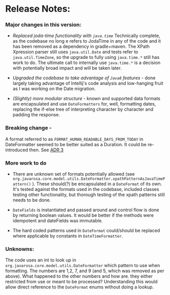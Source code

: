# Release Notes:

### Major changes in this version:
+ *Replaced joda-time functionality with `java.time`*
Technically complete, as the codebase no long e refers to JodaTime in any of the  code and it has been removed as a dependency in gradle+maven. The XPath Xpression parser still uses `java.util.Date` and tests refer to `java.util.TimeZone`, so the upgrade to fully using `java.time.*` still has work to do. The ultimate call to internally use `java.time.*` is a decision with potentially broad impact and will be taken later.

+ *Upgraded the codebase to take advantage of `Java8` features* - done largely taking advantage of Intellij's code analysis and low-hanging fruit as I was working on the Date migration.

+ *(Slightly) more modular structure* - known and supported data formats are encapsulated and use `DateFormatters` for, well, formatting dates, replacing the if-else tree of interpreting character by character and padding the response.

### Breaking change -
A format referred to as `FORMAT_HUMAN_READABLE_DAYS_FROM_TODAY` in DateFormatter seemed to be better suited as a Duration. It could be re-introduced then. See [ADR 3](architecture/decisions/0003-limit-date-timeformats.md)

### More work to do 
+ There are unknown set of formats potentially allowed (see `org.javarosa.core.model.utils.DateFormatter.xpathPatternAsJavaTimePattern()` ). These should(?) be encapsulated in a `DateFormat` of its own. It's tested against the formats used in the codebase, included classes testing other functionality, but thorough testing of the xpath patterns still needs to be done.

+ `DateFields` is instantiated and passed around and control flow is done by returning boolean values. It would be better if the methods were idempotent and dateFields was immutable.

+ The hard coded patterns used in `DateFormat` could/should be replaced where applicable by constants in `DateTimeFormatter`.

### Unknowns:
The code uses an int to look up in `org.javarosa.core.model.utils.DateFormatter` which pattern to use when formatting. The numbers are 1,2, 7, and 9 (and 5, which was removed as per above). What happened to the other numbers and how are. they either restricted from use or meant to be processed? Understanding this would allow direct reference to the `DateFormat` enums without doing a lookup.